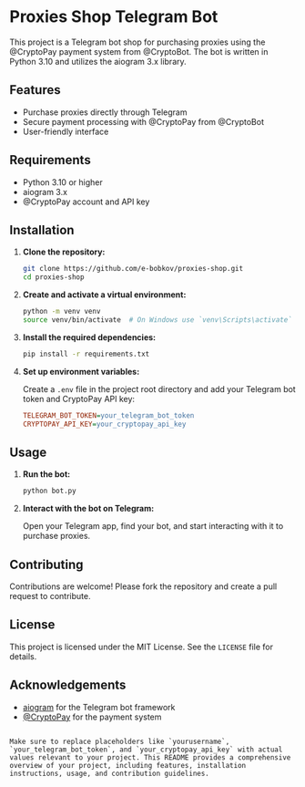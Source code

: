 # Proxies Shop Telegram Bot

This project is a Telegram bot shop for purchasing proxies using the @CryptoPay payment system from @CryptoBot. The bot is written in Python 3.10 and utilizes the aiogram 3.x library.

## Features

- Purchase proxies directly through Telegram
- Secure payment processing with @CryptoPay from @CryptoBot
- User-friendly interface

## Requirements

- Python 3.10 or higher
- aiogram 3.x
- @CryptoPay account and API key

## Installation

1. **Clone the repository:**

   ```sh
   git clone https://github.com/e-bobkov/proxies-shop.git
   cd proxies-shop
   ```

2. **Create and activate a virtual environment:**

   ```sh
   python -m venv venv
   source venv/bin/activate  # On Windows use `venv\Scripts\activate`
   ```

3. **Install the required dependencies:**

   ```sh
   pip install -r requirements.txt
   ```

4. **Set up environment variables:**

   Create a `.env` file in the project root directory and add your Telegram bot token and CryptoPay API key:

   ```ini
   TELEGRAM_BOT_TOKEN=your_telegram_bot_token
   CRYPTOPAY_API_KEY=your_cryptopay_api_key
   ```

## Usage

1. **Run the bot:**

   ```sh
   python bot.py
   ```

2. **Interact with the bot on Telegram:**

   Open your Telegram app, find your bot, and start interacting with it to purchase proxies.

## Contributing

Contributions are welcome! Please fork the repository and create a pull request to contribute.

## License

This project is licensed under the MIT License. See the `LICENSE` file for details.

## Acknowledgements

- [aiogram](https://github.com/aiogram/aiogram) for the Telegram bot framework
- [@CryptoPay](https://github.com/CryptoBot) for the payment system

```

Make sure to replace placeholders like `yourusername`, `your_telegram_bot_token`, and `your_cryptopay_api_key` with actual values relevant to your project. This README provides a comprehensive overview of your project, including features, installation instructions, usage, and contribution guidelines.
